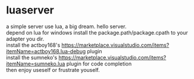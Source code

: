 # luaserver
a simple server use lua, a big dream.  hello server.
<br/>
depend on lua for windows install the package.path/package.cpath to your adapter you dir.
<br/>
install the actboy168's https://marketplace.visualstudio.com/items?itemName=actboy168.lua-debug plugin
<br/>
install the sumneko's https://marketplace.visualstudio.com/items?itemName=sumneko.lua plugin for code completion
<br/>
then enjoy useself or frustrate youself.